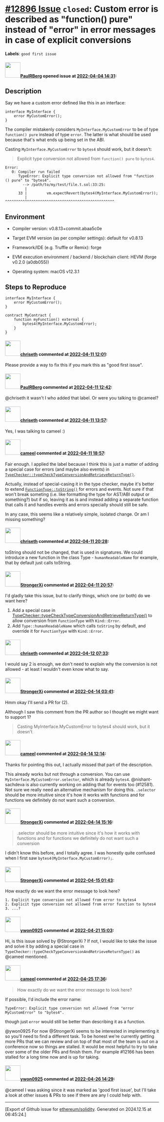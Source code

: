 # [\#12896 Issue](https://github.com/ethereum/solidity/issues/12896) `closed`: Custom error is described as "function() pure" instead of "error" in error messages in case of explicit conversions
**Labels**: `good first issue`


#### <img src="https://avatars.githubusercontent.com/u/8782666?u=c4845dac7782a38ab29abd9d777d64478bc3af9b&v=4" width="50">[PaulRBerg](https://github.com/PaulRBerg) opened issue at [2022-04-04 14:31](https://github.com/ethereum/solidity/issues/12896):

## Description

<!--Please shortly describe the bug you have found, and what you expect instead.-->

Say we have a custom error defined like this in an interface:

```solidity
interface MyInterface {
    error MyCustomError();
}
```

The compiler mistakenly considers `MyInterface.MyCustomError` to be of type `function() pure` instead of type `error`. The latter is what should be used because that's what ends up being set in the ABI.

Casting `MyInterface.MyCustomError` to `bytes4` should work, but it doesn't:

> Explicit type conversion not allowed from `function() pure` to `bytes4`.

```text
Error:
   0: Compiler run failed
      TypeError: Explicit type conversion not allowed from "function () pure" to "bytes4".
        --> /path/to/my/test/file.t.sol:33:25:
         |
      33 |         vm.expectRevert(bytes4(MyInterface.MyCustomError));
         |                         ^^^^^^^^^^^^^^^^^^^^^^^^^^^^^^^^^^^^^^^^^^^^^^^^^^
```

## Environment

- Compiler version: v0.8.13+commit.abaa5c0e
- Target EVM version (as per compiler settings): default for v0.8.13
- Framework/IDE (e.g. Truffle or Remix): forge
- EVM execution environment / backend / blockchain client: HEVM (forge v0.2.0 (a0db055))

- Operating system: macOS v12.3.1

## Steps to Reproduce

```solidity
interface MyInterface {
    error MyCustomError();
}

contract MyContract {
    function myFunction() external {
        bytes4(MyInterface.MyCustomError);
    }
}
```

#### <img src="https://avatars.githubusercontent.com/u/9073706?v=4" width="50">[chriseth](https://github.com/chriseth) commented at [2022-04-11 12:01](https://github.com/ethereum/solidity/issues/12896#issuecomment-1094964951):

Please provide a way to fix this if you mark this as "good first issue".

#### <img src="https://avatars.githubusercontent.com/u/8782666?u=c4845dac7782a38ab29abd9d777d64478bc3af9b&v=4" width="50">[PaulRBerg](https://github.com/PaulRBerg) commented at [2022-04-11 12:42](https://github.com/ethereum/solidity/issues/12896#issuecomment-1095003238):

@chriseth it wasn't I who added that label. Or were you talking to @cameel?

#### <img src="https://avatars.githubusercontent.com/u/9073706?v=4" width="50">[chriseth](https://github.com/chriseth) commented at [2022-04-11 13:57](https://github.com/ethereum/solidity/issues/12896#issuecomment-1095087130):

Yes, I was talking to cameel :)

#### <img src="https://avatars.githubusercontent.com/u/137030?v=4" width="50">[cameel](https://github.com/cameel) commented at [2022-04-11 18:57](https://github.com/ethereum/solidity/issues/12896#issuecomment-1095438214):

Fair enough. I applied the label because I think this is just a matter of adding a special case for errors (and maybe also events) in [`TypeChecker::typeCheckTypeConversionAndRetrieveReturnType()`](https://github.com/ethereum/solidity/blob/v0.8.13/libsolidity/analysis/TypeChecker.cpp#L1753-L1876). 

Actually, instead of special-casing it in the type checker, maybe it's better to extend [`FunctionType::toString()`](https://github.com/ethereum/solidity/blob/v0.8.13/libsolidity/ast/Types.cpp#L3093-L3120) for errors and events. Not sure if that won't break someting (i.e. like formatting the type for AST/ABI output or something?) but if so, leaving it as is and instead adding a separate function that calls it and handles events and errors specially should still be safe.

In any case, this seems like a relatively simple, isolated change. Or am I missing something?

#### <img src="https://avatars.githubusercontent.com/u/9073706?v=4" width="50">[chriseth](https://github.com/chriseth) commented at [2022-04-11 20:28](https://github.com/ethereum/solidity/issues/12896#issuecomment-1095533784):

toString should not be changed, that is used in signatures. We could introduce a new function in the class Type - `humanReadableName` for example, that by default just calls toString.

#### <img src="https://avatars.githubusercontent.com/u/26714592?u=cd1f8307f1e76cb24500d3ce8cb06623023365e4&v=4" width="50">[StrongerXi](https://github.com/StrongerXi) commented at [2022-04-11 20:57](https://github.com/ethereum/solidity/issues/12896#issuecomment-1095558336):

I'd gladly take this issue, but to clarify things, which one (or both) do we want here?
1. Add a special case in [TypeChecker::typeCheckTypeConversionAndRetrieveReturnType()](https://github.com/ethereum/solidity/blob/v0.8.13/libsolidity/analysis/TypeChecker.cpp#L1753-L1876) to allow conversion from `FunctionType` with `Kind::Error`.
2. Add `Type::humanReadableName` which calls `toString` by default, and override it for `FunctionType` with `Kind::Error`.

#### <img src="https://avatars.githubusercontent.com/u/9073706?v=4" width="50">[chriseth](https://github.com/chriseth) commented at [2022-04-12 07:33](https://github.com/ethereum/solidity/issues/12896#issuecomment-1096258793):

I would say 2 is enough, we don't need to explain why the conversion is not allowed - at least I wouldn't even know what to say.

#### <img src="https://avatars.githubusercontent.com/u/26714592?u=cd1f8307f1e76cb24500d3ce8cb06623023365e4&v=4" width="50">[StrongerXi](https://github.com/StrongerXi) commented at [2022-04-14 03:41](https://github.com/ethereum/solidity/issues/12896#issuecomment-1098678386):

Hmm okay I'll send a PR for (2).

Although I saw this comment from the PR author so I thought we might want to support 1?

> Casting MyInterface.MyCustomError to bytes4 should work, but it doesn't

#### <img src="https://avatars.githubusercontent.com/u/137030?v=4" width="50">[cameel](https://github.com/cameel) commented at [2022-04-14 12:14](https://github.com/ethereum/solidity/issues/12896#issuecomment-1099122560):

Thanks for pointing this out, I actually missed that part of the description.

This already works but not through a conversion. You can use `MyInterface.MyCustomError.selector`, which is already `bytes4`. @nishant-sachdeva is also currently working on adding that for events too (#12581). Not sure we really need an alternative mechanism for doing this. `.selector` should be more intuitive since it's how it works with functions and for functions we definitely do not want such a conversion.

#### <img src="https://avatars.githubusercontent.com/u/26714592?u=cd1f8307f1e76cb24500d3ce8cb06623023365e4&v=4" width="50">[StrongerXi](https://github.com/StrongerXi) commented at [2022-04-14 15:16](https://github.com/ethereum/solidity/issues/12896#issuecomment-1099291164):

> .selector should be more intuitive since it's how it works with functions and for functions we definitely do not want such a conversion

I didn't know this before, and I totally agree. I was honestly quite confused when I first saw `bytes4(MyInterface.MyCustomError);`.

#### <img src="https://avatars.githubusercontent.com/u/26714592?u=cd1f8307f1e76cb24500d3ce8cb06623023365e4&v=4" width="50">[StrongerXi](https://github.com/StrongerXi) commented at [2022-04-15 01:43](https://github.com/ethereum/solidity/issues/12896#issuecomment-1099776292):

How exactly do we want the error message to look here? 

```
1. Explicit type conversion not allowed from error to bytes4
2. Explicit type conversion not allowed from error function to bytes4
3. ...?
```

#### <img src="https://avatars.githubusercontent.com/u/55167480?v=4" width="50">[ywon0925](https://github.com/ywon0925) commented at [2022-04-21 15:03](https://github.com/ethereum/solidity/issues/12896#issuecomment-1105344851):

Hi, is this issue solved by @StrongerXi ?
If not, I would like to take the issue and solve it by adding a special case in `TypeChecker::typeCheckTypeConversionAndRetrieveReturnType()` as @cameel mentioned.

#### <img src="https://avatars.githubusercontent.com/u/137030?v=4" width="50">[cameel](https://github.com/cameel) commented at [2022-04-25 17:36](https://github.com/ethereum/solidity/issues/12896#issuecomment-1108853261):

> How exactly do we want the error message to look here?

If possible, I'd include the error name:
```
TypeError: Explicit type conversion not allowed from "error MyCustomError" to "bytes4".
```
though just `error` would still be better than describing it as a function.

@ywon0925 For now @StrongerXi seems to be interested in implementing it so you'll need to find a different task. To be honest we're currently getting more PRs that we can review and on top of that most of the team is out on a conference now so things are stalled. It would be most helpful to try to take over some of the older PRs and finish them. For example #12166 has been stalled for a long time now and is up for taking.

#### <img src="https://avatars.githubusercontent.com/u/55167480?v=4" width="50">[ywon0925](https://github.com/ywon0925) commented at [2022-04-26 14:29](https://github.com/ethereum/solidity/issues/12896#issuecomment-1109868750):

@cameel I was asking since it was marked as 'good first issue', but I'll take a look at other issues & PRs to see if there are any I could help with.


-------------------------------------------------------------------------------



[Export of Github issue for [ethereum/solidity](https://github.com/ethereum/solidity). Generated on 2024.12.15 at 06:45:24.]
